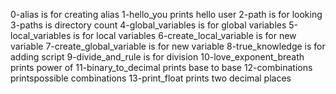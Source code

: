 0-alias is for creating alias
1-hello_you prints hello user
2-path is for looking
3-paths is directory count
4-global_variables is for global variables
5-local_variables is for local variables
6-create_local_variable is for new variable
7-create_global_variable is for new variable
8-true_knowledge is for adding script
9-divide_and_rule is for division
10-love_exponent_breath prints power of
11-binary_to_decimal prints base to base
12-combinations printspossible combinations
13-print_float prints two decimal places
